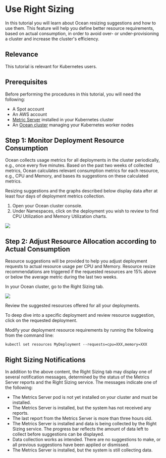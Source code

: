 # Use Right Sizing

In this tutorial you will learn about Ocean resizing suggestions and how to use them. This feature will help you define better resource requirements, based on actual consumption, in order to avoid over- or under-provisioning a cluster and increase the cluster's efficiency.

## Relevance

This tutorial is relevant for Kubernetes users.

## Prerequisites

Before performing the procedures in this tutorial, you will need the following:

- A Spot account
- An AWS account
- [Metric Server](https://github.com/kubernetes-incubator/metrics-server#deployment) installed in your Kubernetes cluster
- An [Ocean cluster](ocean/getting-started/eks/create-a-new-cluster.md) managing your Kubernetes worker nodes

## Step 1: Monitor Deployment Resource Consumption

Ocean collects usage metrics for all deployments in the cluster periodically, e.g., once every five minutes. Based on the past two weeks of collected metrics, Ocean calculates relevant consumption metrics for each resource, e.g., CPU and Memory, and bases its suggestions on these calculated metrics.

Resizing suggestions and the graphs described below display data after at least four days of deployment metrics collection.

1. Open your Ocean cluster console.
2. Under Namespaces, click on the deployment you wish to review to find CPU Utilization and Memory Utilization charts.

<img src="/ocean/_media/tutorials-use-rightsizing-01.png" />

## Step 2: Adjust Resource Allocation according to Actual Consumption

Resource suggestions will be provided to help you adjust deployment requests to actual resource usage per CPU and Memory. Resource resize recommendations are triggered if the requested resources are 15% above or below the average metric during the last two weeks.

In your Ocean cluster, go to the Right Sizing tab.

<img src="/ocean/_media/tutorials-use-rightsizing-02.png" />

Review the suggested resources offered for all your deployments.

To deep dive into a specific deployment and review resource suggestion, click on the requested deployment.

Modify your deployment resource requirements by running the following from the command line:

`kubectl set resources MyDeployment --requests=cpu=XXX,memory=XXX`

## Right Sizing Notifications

In addition to the above content, the Right Sizing tab may display one of several notification messages, determined by the status of the Metrics Server reports and the Right Sizing service. The messages indicate one of the following:

- The Metrics Server pod is not yet installed on your cluster and must be installed.
- The Metrics Server is installed, but the system has not received any reports.
- The last report from the Metrics Server is more than three hours old.
- The Metrics Server is installed and data is being collected by the Right Sizing service. The progress bar reflects the amount of data left to collect before suggestions can be displayed.
- Data collection works as intended. There are no suggestions to make, or all previous suggestions have been applied or dismissed.
- The Metrics Server is installed, but the system is still collecting data.
